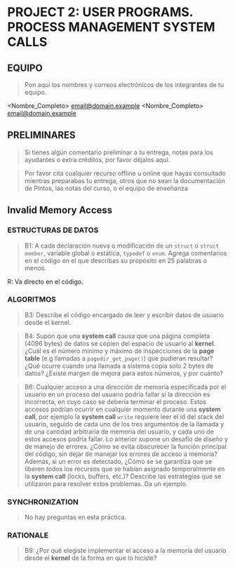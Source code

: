 # PROJECT 2: USER PROGRAMS. PROCESS MANAGEMENT SYSTEM CALLS

## EQUIPO
> Pon aquí los nombres y correos electrónicos de los integrantes de tu equipo.

<Nombre_Completo> <email@domain.example>
<Nombre_Completo> <email@domain.example>

##  PRELIMINARES
> Si tienes algún comentario preliminar a tu entrega, notas para los ayudantes o extra créditos, por favor déjalos aquí.

> Por favor cita cualquier recurso offline u online que hayas consultado mientras preparabas tu entrega, otros que no sean la documentación de Pintos, las notas del curso, o el equipo de enseñanza

## Invalid Memory Access

### ESTRUCTURAS DE DATOS

> B1: A cada declaración nueva o modificación de un `struct` o `struct member`, variable global o estática, `typedef` o `enum`. Agrega comentarios en el código en el que describas su propósito en 25 palabras o menos.

 R: Va directo en el código.

### ALGORITMOS

> B3: Describe el código encargado de leer y escribir datos de usuario desde el kernel.

> B4: Supón que una __system call__ causa que una página completa (4096 bytes) de datos se copien del espacio de usuario al __kernel__. ¿Cuál es el número mínimo y máximo de inspecciones de la __page table__ (e.g llamadas a `pagedir_get_page()`) que pudieran resultar? ¿Qué ocurre cuando una llamada a sistema copia solo 2 bytes de datos? ¿Existe margen de mejora para estos números, y por cuánto? 


> B6: Cualquier acceso a una dirección de memoria especificada por el usuario en un proceso del usuario podría fallar si la dirección es incorrecta, en cuyo caso se debería terminar el proceso. Estos accesos podrían ocurrir en cualquier momento durante una __system call__, por ejemplo la __system call__ `write` requiere leer el id del stack del usuario, seguido de cada uno de los tres argumentos de la llamada y de una cantidad arbitraria de memoria del usuario, y cada uno de estos accesos podría fallar. Lo anterior supone un desafío de diseño y de manejo de errores. ¿Cómo se evita obscurecer la función principal del código, sin dejar de manejar los errores de acceso a memoria? Además, si un error es detectado, ¿Cómo se se garantiza que se liberen todos los recursos que se habían asignado temporalmente en la __system call__ (locks, buffers, etc.)? Describe las estrategias que se utilizaron para resolver estos problemas. Da un ejemplo.

### SYNCHRONIZATION

> No hay preguntas en esta práctica.

### RATIONALE

> B9: ¿Por qué elegiste implementar el acceso a la memoria del usuario desde el __kernel__ de la forma en que lo hiciste?